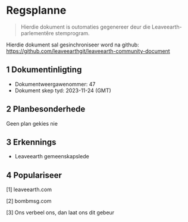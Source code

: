 # Regsplanne

>Hierdie dokument is outomaties gegenereer deur die Leaveearth-parlementêre stemprogram.

Hierdie dokument sal gesinchroniseer word na github: https://github.com/leaveearthgit/leaveearth-community-document

## 1 Dokumentinligting

- Dokumentweergawenommer: 47
- Dokument skep tyd: 2023-11-24 (GMT)

## 2 Planbesonderhede

Geen plan gekies nie

## 3 Erkennings
* Leaveearth gemeenskapslede

## 4 Populariseer
[1] leaveearth.com

[2] bombmsg.com

[3] Ons verbeel ons, dan laat ons dit gebeur